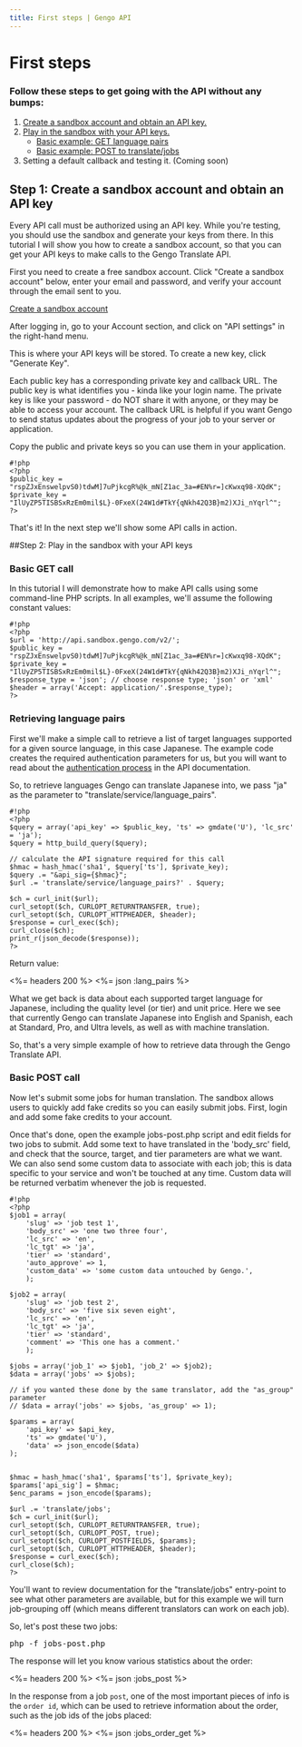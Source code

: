 ```yaml
---
title: First steps | Gengo API
---
```


# First steps

### Follow these steps to get going with the API without any bumps:

1. [Create a sandbox account and obtain an API key.](#step-1-create-a-sandbox-account-and-obtain-an-api-key)
2. [Play in the sandbox with your API keys.](#step-2-play-in-the-sandbox-with-your-api-keys)
    * [Basic example: GET language pairs](#basic-get-call)
    * [Basic example: POST to translate/jobs](#basic-post-call)
3. Setting a default callback and testing it. (Coming soon)

## Step 1: Create a sandbox account and obtain an API key
Every API call must be authorized using an API key. While you're testing, you should use the sandbox and generate your keys from there. In this tutorial I will show you how to create a sandbox account, so that you can get your API keys to make calls to the Gengo Translate API.

First you need to create a free sandbox account. Click "Create a sandbox account" below, enter your email and password, and verify your account through the email sent to you.

[Create a sandbox account](http://sandbox.gengo.com/sandbox)

After logging in, go to your Account section, and click on "API settings" in the right-hand menu.

This is where your API keys will be stored. To create a new key, click "Generate Key".

Each public key has a corresponding private key and callback URL. The public key is what identifies you - kinda like your login name. The private key is like your password - do NOT share it with anyone, or they may be able to access your account. The callback URL is helpful if you want Gengo to send status updates about the progress of your job to your server or application.

Copy the public and private keys so you can use them in your application.

    #!php
    <?php
    $public_key = "rspZJxEnswelpvS0)tdwM]7uPjkcgR%@k_mN[Z1ac_3a=#EN%r=]cKwxq98-XQdK";
    $private_key = "IlUyZP5TISBSxRzEm0mil$L}-0FxeX(24W1d#TkY{qNkh42Q3B}m2)XJi_nYqrl^";
    ?>

That's it! In the next step we'll show some API calls in action.

##Step 2: Play in the sandbox with your API keys

### Basic GET call
In this tutorial I will demonstrate how to make API calls using some command-line PHP scripts. In all examples, we'll assume the following constant values:

    #!php
    <?php
    $url = 'http://api.sandbox.gengo.com/v2/';
    $public_key = "rspZJxEnswelpvS0)tdwM]7uPjkcgR%@k_mN[Z1ac_3a=#EN%r=]cKwxq98-XQdK";
    $private_key = "IlUyZP5TISBSxRzEm0mil$L}-0FxeX(24W1d#TkY{qNkh42Q3B}m2)XJi_nYqrl^";
    $response_type = 'json'; // choose response type; 'json' or 'xml'
    $header = array('Accept: application/'.$response_type);
    ?>


### Retrieving language pairs

First we'll make a simple call to retrieve a list of target languages supported for a given source language, in this case Japanese. The example code creates the required authentication parameters for us, but you will want to read about the [authentication process](/v2/authentication/) in the API documentation.

So, to retrieve languages Gengo can translate Japanese into, we pass "ja" as the parameter to "translate/service/language_pairs".


    #!php
    <?php
    $query = array('api_key' => $public_key, 'ts' => gmdate('U'), 'lc_src' = 'ja');
    $query = http_build_query($query);

    // calculate the API signature required for this call
    $hmac = hash_hmac('sha1', $query['ts'], $private_key);
    $query .= "&api_sig={$hmac}";
    $url .= 'translate/service/language_pairs?' . $query;

    $ch = curl_init($url);
    curl_setopt($ch, CURLOPT_RETURNTRANSFER, true);
    curl_setopt($ch, CURLOPT_HTTPHEADER, $header);
    $response = curl_exec($ch);
    curl_close($ch);
    print_r(json_decode($response));
    ?>


Return value:

<%= headers 200 %>
<%= json :lang_pairs %>

What we get back is data about each supported target language for Japanese, including the quality level (or tier) and unit price. Here we see that currently Gengo can translate Japanese into English and Spanish, each at Standard, Pro, and Ultra levels, as well as with machine translation.

So, that's a very simple example of how to retrieve data through the Gengo Translate API.

### Basic POST call

Now let's submit some jobs for human translation. The sandbox allows users to quickly add fake credits so you can easily submit jobs. First, login and add some fake credits to your account.

Once that's done, open the example jobs-post.php script and edit fields for two jobs to submit. Add some text to have translated in the 'body_src' field, and check that the source, target, and tier parameters are what we want. We can also send some custom data to associate with each job; this is data specific to your service and won't be touched at any time. Custom data will be returned verbatim whenever the job is requested.


    #!php
    <?php
    $job1 = array(
        'slug' => 'job test 1',
        'body_src' => 'one two three four',
        'lc_src' => 'en',
        'lc_tgt' => 'ja',
        'tier' => 'standard',
        'auto_approve' => 1,
        'custom_data' => 'some custom data untouched by Gengo.',
        );

    $job2 = array(
        'slug' => 'job test 2',
        'body_src' => 'five six seven eight',
        'lc_src' => 'en',
        'lc_tgt' => 'ja',
        'tier' => 'standard',
        'comment' => 'This one has a comment.'
        );

    $jobs = array('job_1' => $job1, 'job_2' => $job2);
    $data = array('jobs' => $jobs);

    // if you wanted these done by the same translator, add the "as_group" parameter
    // $data = array('jobs' => $jobs, 'as_group' => 1);

    $params = array(
        'api_key' => $api_key,
        'ts' => gmdate('U'),
        'data' => json_encode($data)
    );


    $hmac = hash_hmac('sha1', $params['ts'], $private_key);
    $params['api_sig'] = $hmac;
    $enc_params = json_encode($params);

    $url .= 'translate/jobs';
    $ch = curl_init($url);
    curl_setopt($ch, CURLOPT_RETURNTRANSFER, true);
    curl_setopt($ch, CURLOPT_POST, true);
    curl_setopt($ch, CURLOPT_POSTFIELDS, $params);
    curl_setopt($ch, CURLOPT_HTTPHEADER, $header);
    $response = curl_exec($ch);
    curl_close($ch);
    ?>


You'll want to review documentation for the "translate/jobs" entry-point to see what other parameters are available, but for this example we will turn job-grouping off (which means different translators can work on each job).

So, let's post these two jobs:

<pre class='terminal'>
php -f jobs-post.php
</pre>

The response will let you know various statistics about the order:

<%= headers 200 %>
<%= json :jobs_post %>

In the response from a job `post`, one of the most important pieces of info is the `order id`, which can be used to retrieve information about the order, such as the job ids of the jobs placed:

<%= headers 200 %>
<%= json :jobs_order_get %>
